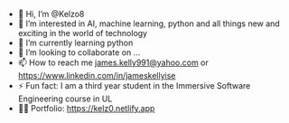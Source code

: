 - 👋 Hi, I’m @Kelzo8
- 👀 I’m interested in AI, machine learning, python and all things new and exciting in the world of technology
- 🌱 I’m currently learning python 
- 💞️ I’m looking to collaborate on ...
- 📫 How to reach me james.kelly991@yahoo.com or https://www.linkedin.com/in/jameskellyise 
- ⚡ Fun fact: I am a third year student in the Immersive Software Engineering course in UL
- 👨‍💻 Portfolio: https://kelz0.netlify.app

<!---
Kelzo8/Kelzo8 is a ✨ special ✨ repository because its `README.md` (this file) appears on your GitHub profile.
You can click the Preview link to take a look at your changes.
--->
